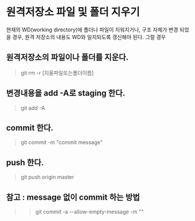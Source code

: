 # 원격저장소 파일 및 폴더 지우기

현재의 WD(working directory)에 폴더나 파일이 지워지거나, 구조 자체가 변경 되었을 경우, 원격 저장소의 내용도 WD와 일치되도록 갱신해야 된다. 그럴 경우

## 원격저장소의 파일이나 폴더를 지운다.

>git rm -r [지울파일또는폴더이름]

## 변경내용을 add -A로 staging 한다.

>git add -A

## commit 한다.

>git commit -m "commit message"

## push 한다.

>git push origin master

## 참고 : message 없이 commit 하는 방법

>> git commit -a --allow-empty-message -m ""